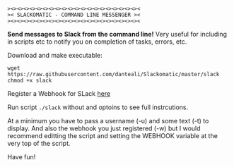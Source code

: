 
```
><><><><><><><><><><><><><><><><><><><><><
>< SLACKOMATIC - COMMAND LINE MESSENGER ><
><><><><><><><><><><><><><><><><><><><><><
```

**Send messages to Slack from the command line!**
Very useful for including in scripts etc to notify you on completion of tasks, errors, etc. 

Download and make executable:

```
wget https://raw.githubusercontent.com/danteali/Slackomatic/master/slack
chmod +x slack
```

Register a Webhook for SLack [here](https://my.slack.com/services/new/incoming-webhook)

Run script `./slack` without and optoins to see full instrcutions. 

At a minimum you have to pass a username (-u) and some text (-t) to display. And also the webhook you just registered (-w) but I would recommend editting the script and setting the WEBHOOK variable at the very top of the script.

Have fun!
